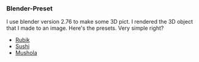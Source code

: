 ### Blender-Preset 

I use blender version 2.76 to make some 3D pict.
I rendered the 3D object that I made to an image.
Here's the presets. Very simple right?

- [Rubik](https://github.com/dinagoethe/Blender-Preset/blob/master/Rubik.md)
- [Sushi](https://github.com/dinagoethe/Blender-Preset/blob/master/Sushi.md)
- [Mushola]()
